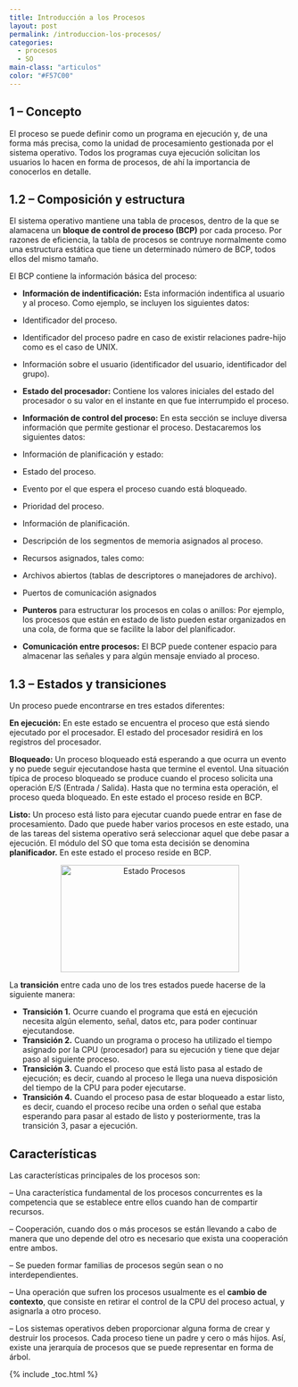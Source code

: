 ```yaml
---
title: Introducción a los Procesos
layout: post
permalink: /introduccion-los-procesos/
categories:
  - procesos
  - SO
main-class: "articulos"
color: "#F57C00"
---
```

<div class="icoso">
</div>

<a name="concepto"></a>

## 1 &#8211; Concepto



El proceso se puede definir como un programa en ejecución y, de una forma más precisa, como la unidad de procesamiento gestionada por el sistema operativo. Todos los programas cuya ejecución solicitan los usuarios lo hacen en forma de procesos, de ahí la importancia de conocerlos en detalle.  

<!--ad-->

<a name="compo"></a>

## 1.2 &#8211; Composición y estructura



El sistema operativo mantiene una tabla de procesos, dentro de la que se alamacena un **bloque de control de proceso (BCP)** por cada proceso. Por razones de eficiencia, la tabla de procesos se contruye normalmente como una estructura estática que tiene un determinado número de BCP, todos ellos del mismo tamaño.

El BCP contiene la información básica del proceso:



  * **Información de indentificación:** Esta información indentifica al usuario y al proceso. Como ejemplo, se incluyen los siguientes datos:
  * Identificador del proceso.
  * Identificador del proceso padre en caso de existir relaciones padre-hijo como es el caso de UNIX.
  * Información sobre el usuario (identificador del usuario, identificador del grupo).

  * **Estado del procesador:** Contiene los valores iniciales del estado del procesador o su valor en el instante en que fue interrumpido el proceso.
  * **Información de control del proceso:** En esta sección se incluye diversa información que permite gestionar el proceso. Destacaremos los siguientes datos:
  * Información de planificación y estado:
  * Estado del proceso.
  * Evento por el que espera el proceso cuando está bloqueado.
  * Prioridad del proceso.
  * Información de planificación.

  * Descripción de los segmentos de memoria asignados al proceso.
  * Recursos asignados, tales como:
  * Archivos abiertos (tablas de descriptores o manejadores de archivo).
  * Puertos de comunicación asignados

  * **Punteros** para estructurar los procesos en colas o anillos: Por ejemplo, los procesos que están en estado de listo pueden estar organizados en una cola, de forma que se facilite la labor del planificador.
  * **Comunicación entre procesos:** El BCP puede contener espacio para almacenar las señales y para algún mensaje enviado al proceso.

<a name="estados"></a>

## 1.3 &#8211; Estados y transiciones



Un proceso puede encontrarse en tres estados diferentes:

**En ejecución:** En este estado se encuentra el proceso que está siendo ejecutado por el procesador. El estado del procesador residirá en los registros del procesador.

**Bloqueado:** Un proceso bloqueado está esperando a que ocurra un evento y no puede seguir ejecutandose hasta que termine el eventol. Una situación típica de proceso bloqueado se produce cuando el proceso solicita una operación E/S (Entrada / Salida). Hasta que no termina esta operación, el proceso queda bloqueado. En este estado el proceso reside en BCP.

**Listo:** Un proceso está listo para ejecutar cuando puede entrar en fase de procesamiento. Dado que puede haber varios procesos en este estado, una de las tareas del sistema operativo será seleccionar aquel que debe pasar a ejecución. El módulo del SO que toma esta decisión se denomina **planificador.** En este estado el proceso reside en BCP.

<div class="separator" style="clear: both; text-align: center;">
  <a href="https://4.bp.blogspot.com/-BOayf2Lle4g/TVg7VxeOZII/AAAAAAAAAW0/O6u9ZEGonWg/s1600/estados.png" imageanchor="1" style="margin-left:1em; margin-right:1em"><img alt="Estado Procesos" title="Estado de los procesos" border="0" height="192" width="320" src="https://4.bp.blogspot.com/-BOayf2Lle4g/TVg7VxeOZII/AAAAAAAAAW0/O6u9ZEGonWg/s320/estados.png" /></a>
</div>

La **transición** entre cada uno de los tres estados puede hacerse de la siguiente manera:

  * **Transición 1.** Ocurre cuando el programa que está en ejecución necesita algún elemento, señal, datos etc, para poder continuar ejecutandose.
  * **Transición 2.** Cuando un programa o proceso ha utilizado el tiempo asignado por la CPU (procesador) para su ejecución y tiene que dejar paso al siguiente proceso.
  * **Transición 3.** Cuando el proceso que está listo pasa al estado de ejecución; es decir, cuando al proceso le llega una nueva disposición del tiempo de la CPU para poder ejecutarse.
  * **Transición 4.** Cuando el proceso pasa de estar bloqueado a estar listo, es decir, cuando el proceso recibe una orden o señal que estaba esperando para pasar al estado de listo y posteriormente, tras la transición 3, pasar a ejecución.

<a name="carac"></a>

## Características



Las características principales de los procesos son:

&#8211; Una característica fundamental de los procesos concurrentes es la competencia que se establece entre ellos cuando han de compartir recursos.

&#8211; Cooperación, cuando dos o más procesos se están llevando a cabo de manera que uno depende del otro es necesario que exista una cooperación entre ambos.

&#8211; Se pueden formar familias de procesos según sean o no interdependientes.

&#8211; Una operación que sufren los procesos usualmente es el **cambio de contexto**, que consiste en retirar el control de la CPU del proceso actual, y asignarla a otro proceso.

&#8211; Los sistemas operativos deben proporcionar alguna forma de crear y destruir los procesos. Cada proceso tiene un padre y cero o más hijos. Así, existe una jerarquía de procesos que se puede representar en forma de árbol.



{% include _toc.html %}
